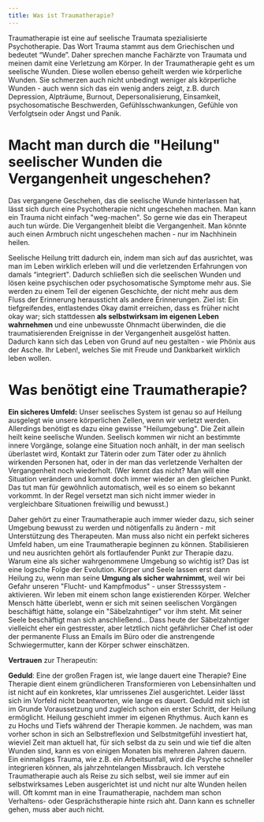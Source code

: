 ```yaml
---
title: Was ist Traumatherapie?
---
```


Traumatherapie ist eine auf seelische Traumata spezialisierte Psychotherapie. Das Wort Trauma stammt aus dem Griechischen und bedeutet “Wunde”. Daher sprechen manche Fachärzte von Traumata und meinen damit eine Verletzung am Körper. In der Traumatherapie geht es um seelische Wunden. Diese wollen ebenso geheilt werden wie körperliche Wunden. Sie schmerzen auch nicht unbedingt weniger als körperliche Wunden - auch wenn sich das ein wenig anders zeigt, z.B. durch Depression, Alpträume, Burnout, Depersonalisierung, Einsamkeit, psychosomatische Beschwerden, Gefühlsschwankungen, Gefühle von Verfolgtsein oder Angst und Panik. 

# Macht man durch die "Heilung" seelischer Wunden die Vergangenheit ungeschehen? 
Das vergangene Geschehen, das die seelische Wunde hinterlassen hat, lässt sich durch eine Psychotherapie nicht ungeschehen machen. Man kann ein Trauma nicht einfach "weg-machen". So gerne wie das ein Therapeut auch tun würde. Die Vergangenheit bleibt die Vergangenheit. Man könnte auch einen Armbruch nicht ungeschehen machen - nur im Nachhinein heilen.   

Seelische Heilung tritt dadurch ein, indem man sich auf das ausrichtet, was man im Leben wirklich erleben will und die verletzenden Erfahrungen von damals “integriert". Dadurch schließen sich die seelischen Wunden und lösen keine psychischen oder psychosomatische Symptome mehr aus. Sie werden zu einem Teil der eigenen Geschichte, der nicht mehr aus dem Fluss der Erinnerung heraussticht als andere Erinnerungen. Ziel ist: Ein tiefgreifendes, entlastendes Okay damit erreichen, dass es früher nicht okay war; sich stattdessen **als selbstwirksam im eigenen Leben wahrnehmen** und eine unbewusste Ohnmacht überwinden, die die traumatisierenden Ereignisse in der Vergangenheit ausgelöst hatten. Dadurch kann sich das Leben von Grund auf neu gestalten - wie Phönix aus der Asche. Ihr Leben!, welches Sie mit Freude und Dankbarkeit wirklich leben wollen.

# Was benötigt eine Traumatherapie?
**Ein sicheres Umfeld:** Unser seelisches System ist genau so auf Heilung ausgelegt wie unsere körperlichen Zellen, wenn wir verletzt werden. Allerdings benötigt es dazu eine gewisse "Heilumgebung". Die Zeit allein heilt keine seelische Wunden. Seelisch kommen wir nicht an bestimmte innere Vorgänge, solange eine Situation noch anhält, in der man seelisch überlastet wird, Kontakt zur Täterin oder zum Täter oder zu ähnlich wirkenden Personen hat, oder in der man das verletzende Verhalten der Vergangenheit noch wiederholt. (Wer kennt das nicht? Man will eine Situation verändern und kommt doch immer wieder an den gleichen Punkt. Das tut man für gewöhnlich automatisch, weil es so einem so bekannt vorkommt. In der Regel versetzt man sich nicht immer wieder in vergleichbare Situationen freiwillig und bewusst.) 

Daher gehört zu einer Traumatherapie auch immer wieder dazu, sich seiner Umgebung bewusst zu werden und nötigenfalls zu ändern - mit Unterstützung des Therapeuten. Man muss also nicht ein perfekt sicheres Umfeld haben, um eine Traumatherapie beginnen zu können. Stabilisieren und neu ausrichten gehört als fortlaufender Punkt zur Therapie dazu. Warum eine als sicher wahrgenommene Umgebung so wichtig ist? Das ist eine logsche Folge der Evolution. Körper und Seele lassen erst dann Heilung zu, wenn man seine **Umgung als sicher wahrnimmt**, weil wir bei Gefahr unseren "Flucht- und Kampfmodus" - unser Stresssystem - aktivieren. Wir leben mit einem schon lange existierenden Körper. Welcher Mensch hätte überlebt, wenn er sich mit seinen seelischen Vorgängen beschäftigt hätte, solange ein "Säbelzahntiger" vor ihm steht. Mit seiner Seele beschäftigt man sich anschließend... Dass heute der Säbelzahntiger vielleicht eher ein gestresster, aber letztlich nicht gefährlicher Chef ist oder der permanente Fluss an Emails im Büro oder die anstrengende Schwiegermutter, kann der Körper schwer einschätzen.    

**Vertrauen** zur Therapeutin: 

**Geduld**: Eine der großen Fragen ist, wie lange dauert eine Therapie? Eine Therapie dient einem gründlicheren Transformieren von Lebensinhalten und ist nicht auf ein konkretes, klar umrissenes Ziel ausgerichtet. Leider lässt sich im Vorfeld nicht beantworten, wie lange es dauert. Geduld mit sich ist im Grunde Voraussetzung und zugleich schon ein erster Schritt, der Heilung ermöglicht. Heilung geschieht immer im eigenen Rhythmus. Auch kann es zu Hochs und Tiefs während der Therapie kommen. Je nachdem, was man vorher schon in sich an Selbstreflexion und Selbstmitgefühl investiert hat, wieviel Zeit man aktuell hat, für sich selbst da zu sein und wie tief die alten Wunden sind, kann es von einigen Monaten bis mehreren Jahren dauern. Ein einmaliges Trauma, wie z.B. ein Arbeitsunfall, wird die Psyche schneller integrieren können, als jahrzehntelangen Missbrauch. Ich verstehe Traumatherapie auch als Reise zu sich selbst, weil sie immer auf ein selbstwirksames Leben ausgerichtet ist und nicht nur alte Wunden heilen will. Oft kommt man in eine Traumatherapie, nachdem man schon Verhaltens- oder Gesprächstherapie hinte rsich aht. Dann kann es schneller gehen, muss aber auch nicht. 

